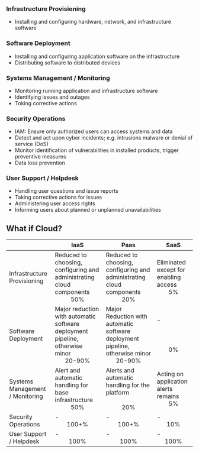 ### Infrastructure Provisioning
- Installing and configuring hardware, network, and infrastructure software

### Software Deployment
- Installing and configuring application software on the infrastructure
- Distributing software to distributed devices 

### Systems Management / Monitoring
- Monitoring running application and infrastructure software
- Identifying issues and outages
- Toking corrective actions

### Security Operations
- IAM: Ensure only authorized users can access systems and data
- Detect and act upon cyber incidents; e.g. intrusions malware or denial of service (DoS)
- Monitor identification of vulnerabilities in installed products, trigger preventive measures
- Data loss prevention

### User Support / Helpdesk
- Handling user questions and issue reports
- Taking corrective actions for issues
- Administering user access rights
- Informing users about planned or unplanned unavailabilities

## What if Cloud?
|                                 | IaaS                                                                                                                  | Paas                                                                                                                  | SaaS                                                                     |
| ------------------------------- | --------------------------------------------------------------------------------------------------------------------- | --------------------------------------------------------------------------------------------------------------------- | ------------------------------------------------------------------------ |
| Infrastructure Provisioning     | Reduced to choosing, configuring and administrating cloud components<br><div align="center">$50\%$</div>              | Reduced to choosing, configuring and administrating cloud components<br><div align="center">$20\%$</div>              | Eliminated except for enabling access<br><div align="center">$5\%$</div> |
| Software Deployment             | Major reduction with automatic software deployment pipeline, otherwise minor<br><div align="center">$20$-$90\%$</div> | Major Reduction with automatic software deployment pipeline, otherwise minor<br><div align="center">$20$-$90\%$</div> | -<br><br><br><br><div align="center">$0\%$</div>                         |
| Systems Management / Monitoring | Alert and automatic handling for base infrastructure<br><div align="center">$50\%$</div>                              | Alerts and automatic handling for the platform<br><br><div align="center">$20\%$</div>                                | Acting on application alerts remains<br><div align="center">$5\%$</div>  |
| Security Operations             | -<br><div align="center">$100$+$\%$</div>                                                                             | -<br><div align="center">$100$+$\%$</div>                                                                             | -<br><div align="center">$10\%$</div>                                    |
| User Support / Helpdesk         | -<br><div align="center">$100\%$</div>                                                                                | -<br><div align="center">$100\%$</div>                                                                                | -<br><div align="center">$100\%$</div>                                   |
